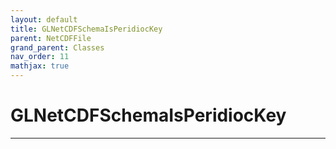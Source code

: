 ```yaml
---
layout: default
title: GLNetCDFSchemaIsPeridiocKey
parent: NetCDFFile
grand_parent: Classes
nav_order: 11
mathjax: true
---
```


#  GLNetCDFSchemaIsPeridiocKey




---

